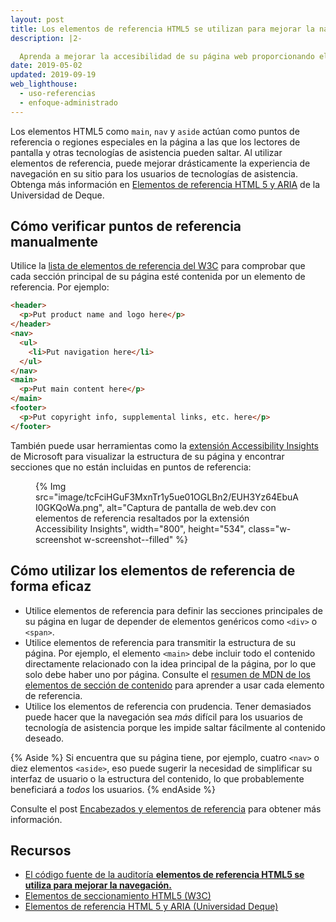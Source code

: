 ```yaml
---
layout: post
title: Los elementos de referencia HTML5 se utilizan para mejorar la navegación.
description: |2-

  Aprenda a mejorar la accesibilidad de su página web proporcionando elementos de referencia que los usuarios del teclado pueden utilizar para navegar.
date: 2019-05-02
updated: 2019-09-19
web_lighthouse:
  - uso-referencias
  - enfoque-administrado
---
```


Los elementos HTML5 como `main`, `nav` y `aside` actúan como puntos de referencia o regiones especiales en la página a las que los lectores de pantalla y otras tecnologías de asistencia pueden saltar. Al utilizar elementos de referencia, puede mejorar drásticamente la experiencia de navegación en su sitio para los usuarios de tecnologías de asistencia. Obtenga más información en [Elementos de referencia HTML 5 y ARIA](https://dequeuniversity.com/rules/axe/4.1/landmark-one-main) de la Universidad de Deque.

## Cómo verificar puntos de referencia manualmente

Utilice la [lista de elementos de referencia del W3C](https://www.w3.org/TR/2017/NOTE-wai-aria-practices-1.1-20171214/examples/landmarks/HTML5.html) para comprobar que cada sección principal de su página esté contenida por un elemento de referencia. Por ejemplo:

```html
<header>
  <p>Put product name and logo here</p>
</header>
<nav>
  <ul>
    <li>Put navigation here</li>
  </ul>
</nav>
<main>
  <p>Put main content here</p>
</main>
<footer>
  <p>Put copyright info, supplemental links, etc. here</p>
</footer>
```

También puede usar herramientas como la <a href="https://accessibilityinsights.io/" rel="noopener">extensión Accessibility Insights</a> de Microsoft para visualizar la estructura de su página y encontrar secciones que no están incluidas en puntos de referencia:

<figure class="w-figure">{% Img src="image/tcFciHGuF3MxnTr1y5ue01OGLBn2/EUH3Yz64EbuAI0GKQoWa.png", alt="Captura de pantalla de web.dev con elementos de referencia resaltados por la extensión Accessibility Insights", width="800", height="534", class="w-screenshot w-screenshot--filled" %}</figure>

## Cómo utilizar los elementos de referencia de forma eficaz

- Utilice elementos de referencia para definir las secciones principales de su página en lugar de depender de elementos genéricos como `<div>` o `<span>`.
- Utilice elementos de referencia para transmitir la estructura de su página. Por ejemplo, el elemento `<main>` debe incluir todo el contenido directamente relacionado con la idea principal de la página, por lo que solo debe haber uno por página. Consulte el [resumen de MDN de los elementos de sección de contenido](https://developer.mozilla.org/docs/Web/HTML/Element#Content_sectioning) para aprender a usar cada elemento de referencia.
- Utilice los elementos de referencia con prudencia. Tener demasiados puede hacer que la navegación sea *más* difícil para los usuarios de tecnología de asistencia porque les impide saltar fácilmente al contenido deseado.

{% Aside %} Si encuentra que su página tiene, por ejemplo, cuatro `<nav>` o diez elementos `<aside>`, eso puede sugerir la necesidad de simplificar su interfaz de usuario o la estructura del contenido, lo que probablemente beneficiará a *todos* los usuarios. {% endAside %}

Consulte el post [Encabezados y elementos de referencia](/headings-and-landmarks) para obtener más información.

## Recursos

- [El código fuente de la auditoría **elementos de referencia HTML5 se utiliza para mejorar la navegación.**](https://github.com/GoogleChrome/lighthouse/blob/ecd10efc8230f6f772e672cd4b05e8fbc8a3112d/lighthouse-core/audits/accessibility/manual/use-landmarks.js)
- [Elementos de seccionamiento HTML5 (W3C)](https://www.w3.org/TR/2017/NOTE-wai-aria-practices-1.1-20171214/examples/landmarks/HTML5.html)
- [Elementos de referencia HTML 5 y ARIA (Universidad Deque)](https://dequeuniversity.com/assets/html/jquery-summit/html5/slides/landmarks.html)

